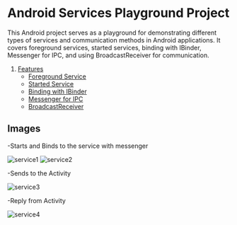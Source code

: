 # Android Services Playground Project

This Android project serves as a playground for demonstrating different types of services and communication methods in Android applications. It covers foreground services, started services, binding with IBinder, Messenger for IPC, and using BroadcastReceiver for communication.


1. [Features](#features)
    - [Foreground Service](#foreground-service)
    - [Started Service](#started-service)
    - [Binding with IBinder](#binding-with-ibinder)
    - [Messenger for IPC](#messenger-for-ipc)
    - [BroadcastReceiver](#broadcastreceiver)

## Images

  -Starts and Binds to the service with messenger
  
![service1](https://github.com/Tonistark92/Service_PlayGround/assets/86676102/3b70f56e-1747-4001-9837-afe77a7f58a9)
![service2](https://github.com/Tonistark92/Service_PlayGround/assets/86676102/6b07e8d3-bd84-4b82-8c8d-1864b79559ed)

  -Sends to the Activity 
  
![service3](https://github.com/Tonistark92/Service_PlayGround/assets/86676102/c890353e-83a5-406b-a93c-63078f87bb9b)

  -Reply from Activity
  
![service4](https://github.com/Tonistark92/Service_PlayGround/assets/86676102/49d9414f-c596-408a-aa5a-d16fda2922b0)

